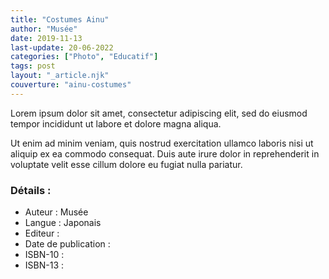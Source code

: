 ```yaml
---
title: "Costumes Ainu"
author: "Musée"
date: 2019-11-13
last-update: 20-06-2022
categories: ["Photo", "Educatif"]
tags: post
layout: "_article.njk"
couverture: "ainu-costumes"
---
```


Lorem ipsum dolor sit amet, consectetur adipiscing elit, sed do eiusmod tempor incididunt ut labore et dolore magna aliqua.
<!-- excerpt -->

Ut enim ad minim veniam, quis nostrud exercitation ullamco laboris nisi ut aliquip ex ea commodo consequat. Duis aute irure dolor in reprehenderit in voluptate velit esse cillum dolore eu fugiat nulla pariatur.

### Détails :

- Auteur : Musée
- Langue : Japonais
- Editeur : 
- Date de publication : 
- ISBN-10 : 
- ISBN-13 : 
